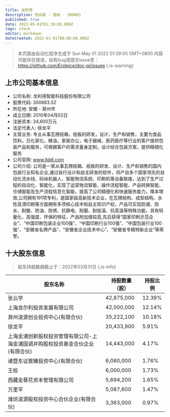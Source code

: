 ```yaml
---
title: 龙利得
description: 创业板 - 造纸 - 300883
published: true
date: 2022-05-01T01:39:05.000Z
tags: stock
editor: markdown
dateCreated: 2022-01-01T00:00:00.000Z
---
```


> 本页面由自动化程序生成于 Sun May 01 2022 01:39:05 GMT+0800
> 内容可能存在错误，如有bug请提交issue至：https://github.com/Eroleice/doc-pi/issues
{.is-warning}

## 上市公司基本信息
- 公司名称: 龙利得智能科技股份有限公司
- 股票代码: 300883.SZ
- 所在地: 安徽 - 滁州市
- 成立日期: 2010年04月02日
- 注册资本: 34,600万元
- 法定代表人: 徐龙平
- 主营业务: 专业从事瓦楞纸箱，纸板的研发，设计，生产和销售，主要为食品饮料，日化家化，粮油，家居办公，电子器械，医药医疗等行业的客户提供包装产品和服务，可根据客户的需求量身定制，设计综合包装方案，提供精细化服务
- 公司官网: www.llddl.com
- 公司介绍: 公司是一家从事瓦楞纸箱、纸板的研发、设计、生产和销售的国内包装行业知名企业,通过自行设计和自主研发的软件，将产自多个国家领先的自动化流水线、码垛机器人、智能物流系统、印刷机等设备联接，达到了生产过程的自动化、智能化，实现了运营物流智能、操作流程智能、产品转换智能、仓储智能及生产流程信息化智能，提高了公司精细化和快速服务能力，降本增效,公司拥有191项专利，是国家级高新技术企业，在瓦楞结构、成型结构、水性高清印刷等方面拥有多项核心技术和自主知识产权，产品可实现防潮、防水、耐酸、防油、防锈、抗静电、耐磨、耐低温、抗高温等特殊功能，具有轻量化、高强度、环保的特征，产品附加值较高,先后获得“国家印刷示范企业”、“中国印刷包装企业100强”、“中国印刷行业100强”、“中国包装行业100强”、“安徽省名牌产品”、“安徽省企业技术中心”、“安徽省专精特新企业”等荣誉。


## 十大股东信息
> 股东持股数据截止于：2022年03月31日
{.is-info}

| 股东名称 | 持股数量（股） | 持股比例 |
| --- | --- | --- |
| 张云学 | 42,875,000 | 12.39% |
| 上海龙尔利投资发展有限公司 | 42,000,000 | 12.14% |
| 滁州浚源创业投资中心(有限合伙) | 35,222,100 | 10.18% |
| 徐龙平 | 20,433,900 | 5.91% |
| 上海金浦创新股权投资管理有限公司-上海金浦国调并购股权投资基金合伙企业(有限合伙) | 14,443,000 | 4.17% |
| 诸暨东证致臻投资中心(有限合伙) | 6,080,000 | 1.76% |
| 王皎 | 6,000,000 | 1.73% |
| 西藏金葵花资本管理有限公司 | 5,694,200 | 1.65% |
| 万里平 | 5,087,600 | 1.47% |
| 潍坊浚源股权投资中心合伙企业(有限合伙) | 3,363,000 | 0.97% |




